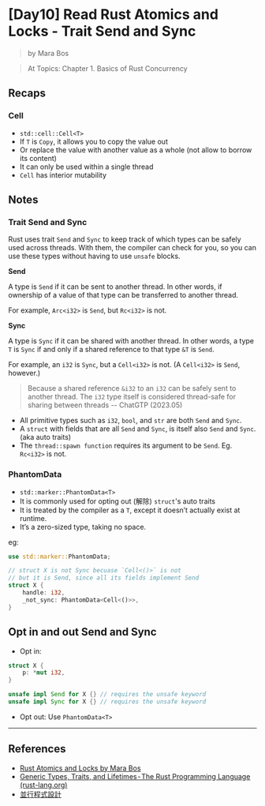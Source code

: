 # [Day10] Read Rust Atomics and Locks - Trait Send and Sync

> by Mara Bos

> At Topics: Chapter 1. Basics of Rust Concurrency

## Recaps

### Cell

- `std::cell::Cell<T>`
- If `T` is `Copy`, it allows you to copy the value out
- Or replace the value with another value as a whole (not allow to borrow its content)
- It can only be used within a single thread
- `Cell` has interior mutability

## Notes

### Trait Send and Sync

Rust uses trait `Send` and `Sync` to keep track of which types can be safely used across threads. With them, the compiler can check for you, so you can use these types without having to use `unsafe` blocks.

**Send**

A type is `Send` if it can be sent to another thread. In other words, if ownership of a value of that type can be transferred to another thread. 

For example, `Arc<i32>` is `Send`, but `Rc<i32>` is not.

**Sync**

A type is `Sync` if it can be shared with another thread. In other words, a type `T` is `Sync` if and only if a shared reference to that type `&T` is `Send`.

For example, an `i32` is `Sync`, but a `Cell<i32>` is not. (A `Cell<i32>` is `Send`, however.)

> Because a shared reference `&i32` to an `i32` can be safely sent to another thread. The `i32` type itself is considered thread-safe for sharing between threads -- ChatGTP (2023.05)

- All primitive types such as `i32`, `bool`, and `str` are both `Send` and `Sync`.
- A `struct` with fields that are all `Send` and `Sync`, is itself also `Send` and `Sync`. (aka auto traits)
- The `thread::spawn function` requires its argument to be `Send`. Eg. `Rc<i32>` is not.

### PhantomData<T>

- `std::marker::PhantomData<T>`
- It is commonly used for opting out (解除) `struct`'s auto traits
- It is treated by the compiler as a `T`, except it doesn’t actually exist at runtime. 
- It’s a zero-sized type, taking no space.

eg:

```rust
use std::marker::PhantomData;

// struct X is not Sync becuase `Cell<()>` is not
// but it is Send, since all its fields implement Send
struct X {
    handle: i32,
    _not_sync: PhantomData<Cell<()>>,
}
```

## Opt in and out Send and Sync

- Opt in:

```rust
struct X {
    p: *mut i32,
}

unsafe impl Send for X {} // requires the unsafe keyword
unsafe impl Sync for X {} // requires the unsafe keyword
```

- Opt out: Use `PhantomData<T>`

---

## References

- [Rust Atomics and Locks by Mara Bos](https://marabos.nl/atomics/)
- [Generic Types, Traits, and Lifetimes - The Rust Programming Language (rust-lang.org)](https://doc.rust-lang.org/stable/book/ch10-00-generics.html)
- [並行程式設計](https://hackmd.io/@sysprog/concurrency/https%3A%2F%2Fhackmd.io%2F%40sysprog%2FS1AMIFt0D)
